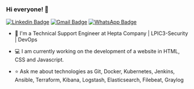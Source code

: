 ### Hi everyone! 👋

[![Linkedin Badge](https://img.shields.io/badge/-Dionatas-blue?style=flat-square&logo=Linkedin&logoColor=white&link=https://www.linkedin.com/in/Dionatas/)](https://www.linkedin.com/in/dionatas-queiroz-829a2620/)  [![Gmail Badge](https://img.shields.io/badge/-lpicba@gmail.com-c14438?style=flat-square&logo=Gmail&logoColor=white&link=mailto:lpicba@gmail.com)](mailto:lpicba@gmail.com) [![WhatsApp Badge](https://img.shields.io/badge/-WhatsApp-26B03D?style=flat-square&logo=WhatsApp&logoColor=white&link=https://api.whatsapp.com/send?phone=5571996662012)](https://api.whatsapp.com/send?phone=5571996662012)

- :punch: I'm a Technical Support Engineer at Hepta Company | LPIC3-Security | DevOps

- 💻 I am currently working on the development of a website in HTML, CSS and Javascript.

- :star:  Ask me about technologies as Git, Docker, Kubernetes, Jenkins, Ansible, Terraform, Kibana, Logstash, Elasticsearch, Filebeat, Graylog




<!--
**Dionatas/Dionatas** is a ✨ _special_ ✨ repository because its `README.md` (this file) appears on your GitHub profile.

Here are some ideas to get you started:

- 🔭 I’m currently working on ...
- 🌱 I’m currently learning ...
- 👯 I’m looking to collaborate on ...
- 🤔 I’m looking for help with ...
- 💬 Ask me about ...
- 📫 How to reach me: ...
- 😄 Pronouns: ...
- ⚡ Fun fact: ...
-->
